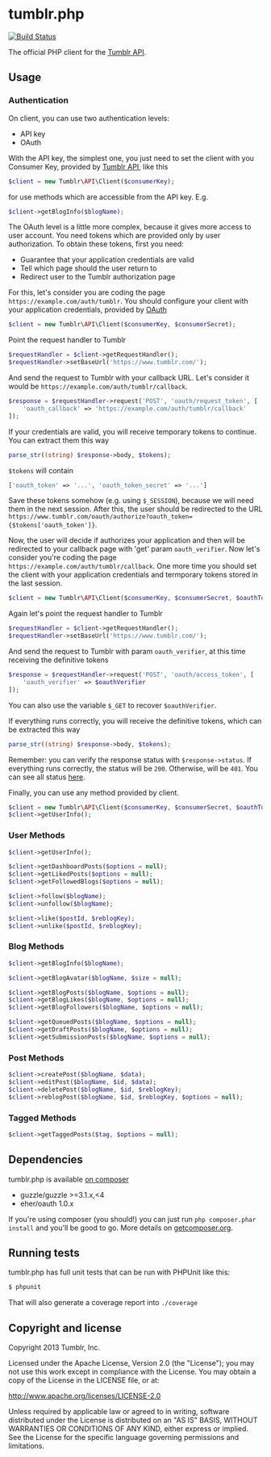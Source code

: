 # tumblr.php

[![Build Status](https://secure.travis-ci.org/tumblr/tumblr.php.png)](http://travis-ci.org/tumblr/tumblr.php)

The official PHP client for the
[Tumblr API](http://www.tumblr.com/docs/en/api/v2).

## Usage

### Authentication

On client, you can use two authentication levels:

- API key
- OAuth

With the API key, the simplest one, you just need to set the client with you Consumer Key, provided by [Tumblr API](https://www.tumblr.com/oauth/apps), like this
``` php
$client = new Tumblr\API\Client($consumerKey);
```
for use methods which are accessible from the API key. E.g.
``` php
$client->getBlogInfo($blogName);
```
The OAuth level is a little more complex, because it gives more access to user account. You need tokens which are provided only by user authorization. To obtain these tokens, first you need:

- Guarantee that your application credentials are valid
- Tell which page should the user return to
- Redirect user to the Tumblr authorization page

For this, let's consider you are coding the page `https://example.com/auth/tumblr`. You should configure your client with your application credentials, provided by [OAuth](https://www.tumblr.com/oauth/apps)
``` php
$client = new Tumblr\API\Client($consumerKey, $consumerSecret);
```
Point the request handler to Tumblr
``` php
$requestHandler = $client->getRequestHandler();
$requestHandler->setBaseUrl('https://www.tumblr.com/');
```
And send the request to Tumblr with your callback URL. Let's consider it would be `https://example.com/auth/tumblr/callback`.
``` php
$response = $requestHandler->request('POST', 'oauth/request_token', [
    'oauth_callback' => 'https://example.com/auth/tumblr/callback'
]);
```
If your credentials are valid, you will receive temporary tokens to continue. You can extract them this way
``` php
parse_str((string) $response->body, $tokens);
```
`$tokens` will contain
``` php
['oauth_token' => '...', 'oauth_token_secret' => '...']
```
Save these tokens somehow (e.g. using `$_SESSION`), because we will need them in the next session. After this, the user should be redirected to the URL `https://www.tumblr.com/oauth/authorize?oauth_token={$tokens['oauth_token']}`.

Now, the user will decide if authorizes your application and then will be redirected to your callback page with 'get' param `oauth_verifier`. Now let's consider you're coding the page `https://example.com/auth/tumblr/callback`. One more time you should set the client with your application credentials and termporary tokens stored in the last session.
``` php
$client = new Tumblr\API\Client($consumerKey, $consumerSecret, $oauthToken, $oauthTokenSecret);
```
Again let's point the request handler to Tumblr
``` php
$requestHandler = $client->getRequestHandler();
$requestHandler->setBaseUrl('https://www.tumblr.com/');
```
And send the request to Tumblr with param `oauth_verifier`, at this time receiving the definitive tokens
``` php
$response = $requestHandler->request('POST', 'oauth/access_token', [
    'oauth_verifier' => $oauthVerifier
]);
```
You can also use the variable `$_GET` to recover `$oauthVerifier`.

If everything runs correctly, you will receive the definitive tokens, which can be extracted this way
``` php
parse_str((string) $response->body, $tokens);
```
Remember: you can verify the response status with `$response->status`. If everything runs correctly, the status will be `200`. Otherwise, will be `401`. You can see all status [here](http://www.w3.org/Protocols/rfc2616/rfc2616-sec10.html).

Finally, you can use any method provided by client.
``` php
$client = new Tumblr\API\Client($consumerKey, $consumerSecret, $oauthToken, $oauthTokenSecret);
$client->getUserInfo();
```

### User Methods

``` php
$client->getUserInfo();

$client->getDashboardPosts($options = null);
$client->getLikedPosts($options = null);
$client->getFollowedBlogs($options = null);

$client->follow($blogName);
$client->unfollow($blogName);

$client->like($postId, $reblogKey);
$client->unlike($postId, $reblogKey);
```

### Blog Methods

``` php
$client->getBlogInfo($blogName);

$client->getBlogAvatar($blogName, $size = null);

$client->getBlogPosts($blogName, $options = null);
$client->getBlogLikes($blogName, $options = null);
$client->getBlogFollowers($blogName, $options = null);

$client->getQueuedPosts($blogName, $options = null);
$client->getDraftPosts($blogName, $options = null);
$client->getSubmissionPosts($blogName, $options = null);
```

### Post Methods

``` php
$client->createPost($blogName, $data);
$client->editPost($blogName, $id, $data);
$client->deletePost($blogName, $id, $reblogKey);
$client->reblogPost($blogName, $id, $reblogKey, $options = null);
```

### Tagged Methods

``` php
$client->getTaggedPosts($tag, $options = null);
```

## Dependencies

tumblr.php is available
[on composer](https://packagist.org/packages/tumblr/tumblr)

* guzzle/guzzle >=3.1.x,<4 
* eher/oauth 1.0.x

If you're using composer (you should!) you can just run
`php composer.phar install` and you'll be good to go.  More details on
[getcomposer.org](http://getcomposer.org/).

## Running tests

tumblr.php has full unit tests that can be run with PHPUnit like this:

``` bash
$ phpunit
```

That will also generate a coverage report into `./coverage`

## Copyright and license

Copyright 2013 Tumblr, Inc.

Licensed under the Apache License, Version 2.0 (the "License"); you may not
use this work except in compliance with the License. You may obtain a copy of
the License in the LICENSE file, or at:

http://www.apache.org/licenses/LICENSE-2.0

Unless required by applicable law or agreed to in writing, software
distributed under the License is distributed on an "AS IS" BASIS, WITHOUT
WARRANTIES OR CONDITIONS OF ANY KIND, either express or implied. See the
License for the specific language governing permissions and limitations.
